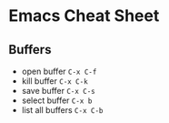 # Emacs Cheat Sheet

## Buffers
* open buffer `C-x C-f`
* kill buffer `C-x C-k`
* save buffer `C-x C-s`
* select buffer `C-x b`
* list all buffers `C-x C-b`

